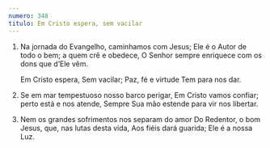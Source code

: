 ```yaml
---
numero: 348
titulo: Em Cristo espera, sem vacilar
---
```

1. Na jornada do Evangelho, caminhamos com Jesus;
   Ele é o Autor de todo o bem; a quem crê e obedece,
   O Senhor sempre enriquece com os dons que d’Ele vêm.

   Em Cristo espera,
   Sem vacilar;
   Paz, fé e virtude
   Tem para nos dar.

2. Se em mar tempestuoso nosso barco perigar,
   Em Cristo vamos confiar; perto está e nos atende,
   Sempre Sua mão estende para vir nos libertar.

3. Nem os grandes sofrimentos nos separam do amor
   Do Redentor, o bom Jesus, que, nas lutas desta vida,
   Aos fiéis dará guarida; Ele é a nossa Luz.
